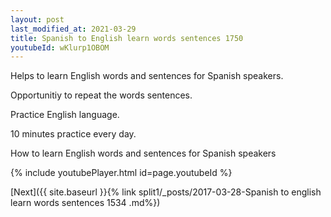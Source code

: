 ```yaml
---
layout: post
last_modified_at: 2021-03-29
title: Spanish to English learn words sentences 1750 
youtubeId: wKlurp1OBOM
---
```

 
 
Helps to learn English words and sentences for Spanish speakers.

Opportunitiy to repeat the words sentences. 

Practice English language. 
 
10 minutes practice every day. 
 
How to learn English words and sentences for Spanish speakers 
 
{% include youtubePlayer.html id=page.youtubeId %}
 
 
[Next]({{ site.baseurl }}{% link  split1/_posts/2017-03-28-Spanish to english learn words sentences 1534 .md%})
 
